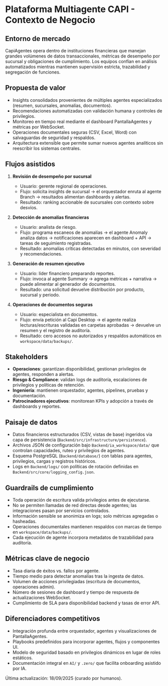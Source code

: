 # Plataforma Multiagente CAPI - Contexto de Negocio

## Entorno de mercado
CapiAgentes opera dentro de instituciones financieras que manejan grandes volúmenes de datos transaccionales, métricas de desempeño por sucursal y obligaciones de cumplimiento. Los equipos confían en análisis automatizados mientras mantienen supervisión estricta, trazabilidad y segregación de funciones.

## Propuesta de valor
- Insights consolidados provenientes de múltiples agentes especializados (resumen, sucursales, anomalías, documentos).
- Recomendaciones automatizadas con validación humana y controles de privilegios.
- Monitoreo en tiempo real mediante el dashboard PantallaAgentes y métricas por WebSocket.
- Operaciones documentales seguras (CSV, Excel, Word) con salvaguardas de seguridad y respaldos.
- Arquitectura extensible que permite sumar nuevos agentes analíticos sin reescribir los sistemas centrales.

## Flujos asistidos
1. **Revisión de desempeño por sucursal**
   - Usuario: gerente regional de operaciones.
   - Flujo: solicita insights de sucursal -> el orquestador enruta al agente Branch -> resultados alimentan dashboards y alertas.
   - Resultado: ranking accionable de sucursales con contexto sobre desvíos.

2. **Detección de anomalías financieras**
   - Usuario: analista de riesgo.
   - Flujo: programa escaneos de anomalías -> el agente Anomaly analiza datos -> notificaciones aparecen en dashboard + API -> tareas de seguimiento registradas.
   - Resultado: anomalías críticas detectadas en minutos, con severidad y recomendaciones.

3. **Generación de resumen ejecutivo**
   - Usuario: líder financiero preparando reportes.
   - Flujo: invoca al agente Summary -> agrega métricas + narrativa -> puede alimentar al generador de documentos.
   - Resultado: una solicitud devuelve distribución por producto, sucursal y periodo.

4. **Operaciones de documentos seguras**
   - Usuario: especialista en documentos.
   - Flujo: envía petición al Capi Desktop -> el agente realiza lecturas/escrituras validadas en carpetas aprobadas -> devuelve un resumen y el registro de auditoría.
   - Resultado: cero accesos no autorizados y respaldos automáticos en `workspace/data/backups/`.

## Stakeholders
- **Operaciones**: garantizan disponibilidad, gestionan privilegios de agentes, responden a alertas.
- **Riesgo & Compliance**: validan logs de auditoría, escalaciones de privilegios y políticas de retención.
- **Ingeniería**: mantienen orquestador, agentes, pipelines, pruebas y documentación.
- **Patrocinadores ejecutivos**: monitorean KPIs y adopción a través de dashboards y reportes.

## Paisaje de datos
- Datos financieros estructurados (CSV, vistas de base) ingeridos via capa de persistencia (`Backend/src/infrastructure/persistence`).
- Archivos JSON de configuración bajo `Backend/ia_workspace/data/` que controlan capacidades, ruteo y privilegios de agentes.
- Esquema PostgreSQL (`Backend/database/`) con tablas para agentes, privilegios, cargas y registros históricos.
- Logs en `Backend/logs/` con políticas de rotación definidas en `Backend/src/core/logging_config.json`.

## Guardrails de cumplimiento
- Toda operación de escritura valida privilegios antes de ejecutarse.
- No se permiten llamadas de red directas desde agentes; las integraciones pasan por servicios controlados.
- Información sensible se anonimiza en logs; solo métricas agregadas o hasheadas.
- Operaciones documentales mantienen respaldos con marcas de tiempo en `workspace/data/backups/`.
- Cada ejecución de agente incorpora metadatos de trazabilidad para auditoría.

## Métricas clave de negocio
- Tasa diaria de éxitos vs. fallos por agente.
- Tiempo medio para detectar anomalías tras la ingesta de datos.
- Volumen de acciones privilegiadas (escritura de documentos, operaciones admin).
- Número de sesiones de dashboard y tiempo de respuesta de actualizaciones WebSocket.
- Cumplimiento de SLA para disponibilidad backend y tasas de error API.

## Diferenciadores competitivos
- Integración profunda entre orquestador, agentes y visualizaciones de PantallaAgentes.
- Playbooks predefinidos para incorporar agentes, flujos y componentes UI.
- Modelo de seguridad basado en privilegios dinámicos en lugar de roles estáticos.
- Documentación integral en `AI/` y `.zero/` que facilita onboarding asistido por IA.

Última actualización: 18/09/2025 (curado por humanos).
